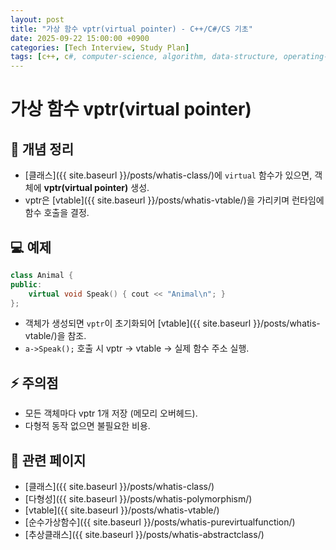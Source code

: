 ```yaml
---
layout: post
title: "가상 함수 vptr(virtual pointer) - C++/C#/CS 기초"
date: 2025-09-22 15:00:00 +0900
categories: [Tech Interview, Study Plan]
tags: [c++, c#, computer-science, algorithm, data-structure, operating-system, network, database, design-pattern]
---
```


# 가상 함수 vptr(virtual pointer)

## 📌 개념 정리
- [클래스]({{ site.baseurl }}/posts/whatis-class/)에 `virtual` 함수가 있으면, 객체에 **vptr(virtual pointer)** 생성.
- vptr은 [vtable]({{ site.baseurl }}/posts/whatis-vtable/)을 가리키며 런타임에 함수 호출을 결정.

## 💻 예제
```cpp
class Animal {
public:
    virtual void Speak() { cout << "Animal\n"; }
};
```
- 객체가 생성되면 `vptr`이 초기화되어 [vtable]({{ site.baseurl }}/posts/whatis-vtable/)을 참조.
- `a->Speak();` 호출 시 vptr → vtable → 실제 함수 주소 실행.

## ⚡ 주의점
- 모든 객체마다 vptr 1개 저장 (메모리 오버헤드).
- 다형적 동작 없으면 불필요한 비용.

## 🔗 관련 페이지
- [클래스]({{ site.baseurl }}/posts/whatis-class/)
- [다형성]({{ site.baseurl }}/posts/whatis-polymorphism/)
- [vtable]({{ site.baseurl }}/posts/whatis-vtable/)
- [순수가상함수]({{ site.baseurl }}/posts/whatis-purevirtualfunction/)
- [추상클래스]({{ site.baseurl }}/posts/whatis-abstractclass/)
